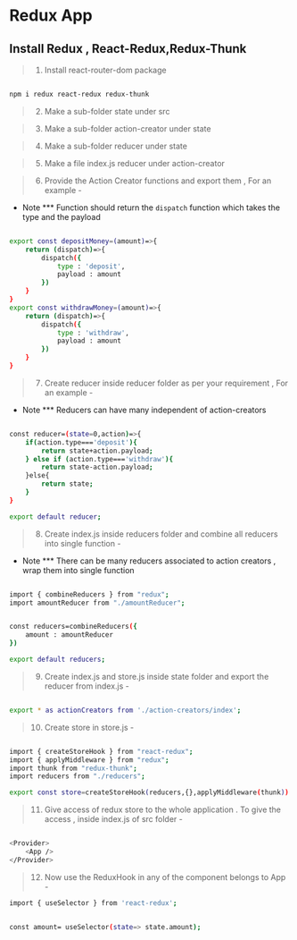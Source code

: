 # Redux App

## Install Redux , React-Redux,Redux-Thunk

> 1. Install react-router-dom package

```sh

npm i redux react-redux redux-thunk

```

> 2. Make a sub-folder state under src

> 3. Make a sub-folder action-creator under state

> 4. Make a sub-folder reducer under state

> 5. Make a file index.js reducer under action-creator

> 6. Provide the Action Creator functions and export them , For an example -

- Note *** Function should return the `dispatch` function which takes the type and the payload
```sh

export const depositMoney=(amount)=>{
    return (dispatch)=>{
        dispatch({
            type : 'deposit',
            payload : amount
        })
    }
}
export const withdrawMoney=(amount)=>{
    return (dispatch)=>{
        dispatch({
            type : 'withdraw',
            payload : amount
        })
    }
}

```


> 7. Create reducer inside reducer folder as per your requirement , For an example -

- Note *** Reducers can have many independent of action-creators
```sh

const reducer=(state=0,action)=>{
    if(action.type==='deposit'){
        return state+action.payload;
    } else if (action.type==='withdraw'){
        return state-action.payload;
    }else{
        return state;
    }
}

export default reducer;

```


> 8. Create index.js inside reducers folder and combine all reducers into single function -

- Note *** There can be many reducers associated to action creators , wrap them into single function
```sh

import { combineReducers } from "redux";
import amountReducer from "./amountReducer";


const reducers=combineReducers({
    amount : amountReducer
})

export default reducers;

```


> 9. Create index.js and store.js inside state folder and export the reducer from index.js -


```sh

export * as actionCreators from './action-creators/index';

```

> 10. Create store in  store.js  -


```sh

import { createStoreHook } from "react-redux";
import { applyMiddleware } from "redux";
import thunk from "redux-thunk";
import reducers from "./reducers";

export const store=createStoreHook(reducers,{},applyMiddleware(thunk))

```

> 11. Give access of redux store to the whole application . To give the access , inside index.js of src folder  -


```sh

<Provider>
    <App />
</Provider>

```

> 12. Now use the ReduxHook in any of the component belongs to App -


```sh
import { useSelector } from 'react-redux';


const amount= useSelector(state=> state.amount);

```